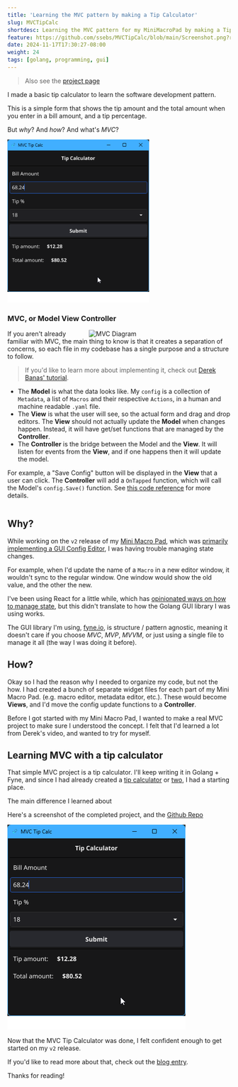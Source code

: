 ```yaml
---
title: 'Learning the MVC pattern by making a Tip Calculator'
slug: MVCTipCalc
shortdesc: Learning the MVC pattern for my MiniMacroPad by making a Tip Calculator in Go with fyne.
feature: https://github.com/ssebs/MVCTipCalc/blob/main/Screenshot.png?raw=true
date: 2024-11-17T17:30:27-08:00
weight: 24
tags: [golang, programming, gui]
---
```

> Also see the [project page](/projects/mvctipcalc/)

<div class="grid grid-cols-2 justify-between">
<div>
I made a basic tip calculator to learn the software development pattern. 

This is a simple form that shows the tip amount and the total amount when you enter in a bill amount, and a tip percentage.

But *why*? And *how*? And what's *MVC*?

</div>
<img src="https://github.com/ssebs/MVCTipCalc/blob/main/Screenshot.png?raw=true" width="320px" alt="MVC Diagram" class="justify-self-end">
</div>

### MVC, or Model View Controller
<img style="float:right" src="./img/mvc.webp" width="320px" alt="MVC Diagram">
If you aren't already familiar with MVC, the main thing to know is that it creates a separation of concerns, so each file in my codebase has a single purpose and a structure to follow.

> If you'd like to learn more about implementing it, check out [Derek Banas' tutorial](https://www.youtube.com/watch?v=dTVVa2gfht8).

- The **Model** is what the data looks like. My `config` is a collection of `Metadata`, a list of `Macros` and their respective `Actions`, in a human and machine readable `.yaml` file.
- The **View** is what the user will see, so the actual form and drag and drop editors. The **View** should not actually update the **Model** when changes happen. Instead, it will have get/set functions that are managed by the **Controller**.
- The **Controller** is the bridge between the Model and the **View**. It will listen for events from the **View**, and if one happens then it will update the model.

For example, a "Save Config" button will be displayed in the **View** that a user can click. The **Controller** will add a `OnTapped` function, which will call the Model's `config.Save()` function. See [this code reference](https://github.com/ssebs/MVCTipCalc/blob/main/internal/controller.go) for more details.

<div style="clear: both;"></div>

## Why?
While working on the `v2` release of my [Mini Macro Pad](/projects/go-mmp/), which was [primarily implementing a GUI Config Editor](https://github.com/ssebs/go-mmp/pull/19), I was having trouble managing state changes. 

For example, when I'd update the name of a `Macro` in a new editor window, it wouldn't sync to the regular window. One window would show the old value, and the other the new.

I've been using React for a little while, which has [opinionated ways on how to manage state](https://react.dev/learn/managing-state), but this didn't translate to how the Golang GUI library I was using works.

The GUI library I'm using, [fyne.io](https://fyne.io), is structure / pattern agnostic, meaning it doesn't care if you choose *MVC*, *MVP*, *MVVM*, or just using a single file to manage it all (the way I was doing it before).

## How?
Okay so I had the reason why I needed to organize my code, but not the how. I had created a bunch of separate widget files for each part of my Mini Macro Pad. (e.g. macro editor, metadata editor, etc.). These would become **Views**, and I'd move the config update functions to a **Controller**.

Before I got started with my Mini Macro Pad, I wanted to make a real MVC project to make sure I understood the concept. I felt that I'd learned a lot from Derek's video, and wanted to try for myself.

## Learning MVC with a tip calculator
That simple MVC project is a tip calculator. I'll keep writing it in Golang + Fyne, and since I had already created a [tip calculator](https://github.com/ssebs/tipr) or [two](https://github.com/ssebs/tipr-mobile), I had a starting place.

The main difference I learned about

Here's a screenshot of the completed project, and the [Github Repo](https://github.com/ssebs/MVCTipCalc)

![screenshot](https://github.com/ssebs/MVCTipCalc/blob/main/Screenshot.png?raw=true)


Now that the MVC Tip Calculator was done, I felt confident enough to get started on my `v2` release.

If you'd like to read more about that, check out the [blog entry](/blog/minimacropad/).

Thanks for reading!
